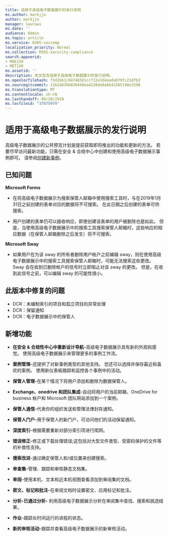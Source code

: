 ```yaml
---
title: 适用于高级电子数据展示的发行说明
ms.author: markjjo
author: markjjo
manager: laurawi
ms.date: ''
audience: Admin
ms.topic: article
ms.service: O365-seccomp
localization_priority: Normal
ms.collection: M365-security-compliance
search.appverid:
- MOE150
- MET150
ms.assetid: ''
description: 本文包含适用于高级电子数据展示的发行说明。
ms.openlocfilehash: f3d26b1c84746581ccf32e1d4aada079fc21dfb3
ms.sourcegitcommit: 1162d676b036449ea4220de8a6642165190e3398
ms.translationtype: MT
ms.contentlocale: zh-CN
ms.lasthandoff: 09/20/2019
ms.locfileid: "37075979"
---
```

# <a name="release-notes-for-advanced-ediscovery"></a>适用于高级电子数据展示的发行说明

高级电子数据展示的公共预览计划是提前获取即将推出的功能和更新的方法。 若要尽早访问最新功能，只需在安全 & 合规中心中创建和使用高级电子数据展示事例即可。 请参阅[创建新事例](create-new-ediscovery-case.md)。

## <a name="known-issues"></a>已知问题

**Microsoft Forms**

- 在将高级电子数据展示为搜索保管人邮箱中使用搜索工具时，与在2019年1月31日之前创建的表单对应的数据将不可搜索。 在此日期之后创建的表单可供搜索。

- 用户创建的表单仍可以接收响应，即使创建该表单的用户被删除也是如此。 但是，当使用高级电子数据展示中的搜索工具搜索保管人邮箱时，这些响应的相应数据（在保管人邮箱删除之后发生）将不可搜索。
 
**Microsoft Sway**

- 如果用户在为该 sway 的所有者删除用户帐户之前编辑 sway，则在使用高级电子数据展示中的搜索工具搜索保管人邮箱时，可能无法搜索这些更改。 Sway 会在收到已删除帐户的信号时立即阻止对该 sway 的更改。 但是，在收到此信号之前，可以编辑 sway 的可能性很小。

## <a name="issues-fixed-in-this-release"></a>此版本中修复的问题

- DCR：未编制索引的项目和孤立项目的异常处理
- DCR：保留通知
- DCR：电子数据展示中的保管人

## <a name="whats-new"></a>新增功能

- **在安全 & 合规性中心中重新设计导航**–高级电子数据展示具有新的外观和感觉。 使用高级电子数据展示来管理更多的事例工作流。

- **案例管理**–还提供了对新事例类型的其他支持。 您还可以选择并保存最近和喜欢的案例。 使用新仪表板跟踪和监控各个事例中的活动。

- **保管人管理**–在某个情况下将用户添加和删除为数据保管人。

- **Exchange、onedrive 和团队集成**–自动将用户的当前邮箱、OneDrive for business 帐户和 Microsoft 团队网站添加到一个案例。 

- **保管人通信**–代表你的组织发送和管理法律封存通知。

- **保管人门户**–用于保管人的新门户，可访问他们的活动保留通知。

- **深度索引**–根据需要重新对部分索引项进行爬网。

- **错误修正**–修正或下载处理错误;这包括对大型文件类型、受密码保护的文件等的补救性支持。 

- **搜索改进**-通过确定保管人和/或位置来创建搜索。

- **审查集**–管理、跟踪和审核静态文档集。

- **审阅**–使用本机、文本和近本机视图查看添加到审阅集的文档。

- **密文、标记和批注**–在审阅文档时设置密文、应用标记和批注。
  
- **分析-已通过分析-** 利用高级电子数据展示分析在审阅集中查找、搜索和挑选结果。

- **作业**–跟踪长时间运行的进程的状态。

- **新的审核活动**–跟踪并查看高级电子数据展示的新审核活动。
